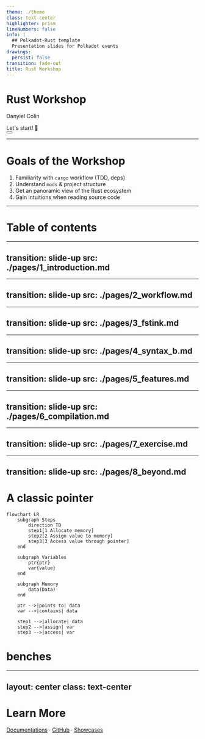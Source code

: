 ```yaml
---
theme: ./theme
class: text-center
highlighter: prism
lineNumbers: false
info: |
  ## Polkadot-Rust template
  Presentation slides for Polkadot events
drawings:
  persist: false
transition: fade-out
title: Rust Workshop
---
```


# Rust Workshop

Danyiel Colin

<div class="pt-12">
  <span @click="$slidev.nav.next" class="px-2 py-1 rounded cursor-pointer" hover="bg-white bg-opacity-10">
    Let's start! 🦀 <carbon:arrow-right class="inline"/>
  </span>
</div>

<div class="abs-br m-6 flex gap-2">
  <button @click="$slidev.nav.openInEditor()" title="Open in Editor" class="text-xl slidev-icon-btn opacity-50 !border-none !hover:text-white">
    <carbon:edit />
  </button>
  <a href="https://github.com/slidevjs/slidev" target="_blank" alt="GitHub"
    class="text-xl slidev-icon-btn opacity-50 !border-none !hover:text-white">
    <carbon-logo-github />
  </a>
</div>

---

# Goals of the Workshop
1. Familiarity with `cargo` workflow (TDD, deps)
2. Understand `mods` & project structure
3. Get an panoramic view of the Rust ecosystem
4. Gain intuitions when reading source code

---

# Table of contents

<Toc columns=2></Toc>

---
transition: slide-up
src: ./pages/1_introduction.md
---

---
transition: slide-up
src: ./pages/2_workflow.md
---

---
transition: slide-up
src: ./pages/3_fstink.md
---

---
transition: slide-up
src: ./pages/4_syntax_b.md
---

---
transition: slide-up
src: ./pages/5_features.md
---

---
transition: slide-up
src: ./pages/6_compilation.md
---

---
transition: slide-up
src: ./pages/7_exercise.md
---

---
transition: slide-up
src: ./pages/8_beyond.md
---






# A classic pointer

```mermaid
flowchart LR
    subgraph Steps
        direction TB
        step1[1 Allocate memory]
        step2[2 Assign value to memory]
        step3[3 Access value through pointer]
    end

    subgraph Variables
        ptr{ptr}
        var{value}
    end

    subgraph Memory
        data(Data)
    end

    ptr -->|points to| data
    var -->|contains| data

    step1 -->|allocate| data
    step2 -->|assign| var
    step3 -->|access| var
```

# benches

---
layout: center
class: text-center
---

# Learn More

[Documentations](https://sli.dev) · [GitHub](https://github.com/slidevjs/slidev) · [Showcases](https://sli.dev/showcases.html)
